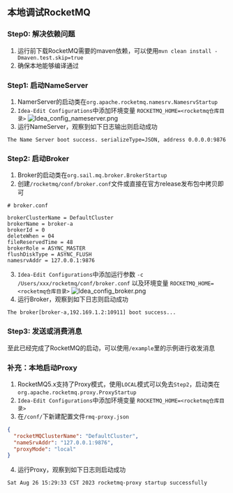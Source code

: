 ## 本地调试RocketMQ

### Step0: 解决依赖问题
1. 运行前下载RocketMQ需要的maven依赖，可以使用`mvn clean install -Dmaven.test.skip=true`
2. 确保本地能够编译通过

### Step1: 启动NameServer
1. NamerServer的启动类在`org.apache.rocketmq.namesrv.NamesrvStartup`
2. `Idea-Edit Configurations`中添加环境变量 `ROCKETMQ_HOME=<rocketmq仓库目录>`
![Idea_config_nameserver.png](image/Idea_config_nameserver.png)
3. 运行NameServer，观察到如下日志输出则启动成功
```shell
The Name Server boot success. serializeType=JSON, address 0.0.0.0:9876
```

### Step2: 启动Broker
1. Broker的启动类在`org.sail.mq.broker.BrokerStartup`
2. 创建`/rocketmq/conf/broker.conf`文件或直接在官方release发布包中拷贝即可
```shell
# broker.conf

brokerClusterName = DefaultCluster
brokerName = broker-a
brokerId = 0
deleteWhen = 04
fileReservedTime = 48
brokerRole = ASYNC_MASTER
flushDiskType = ASYNC_FLUSH
namesrvAddr = 127.0.0.1:9876
```
3. `Idea-Edit Configurations`中添加运行参数 `-c /Users/xxx/rocketmq/conf/broker.conf` 以及环境变量 `ROCKETMQ_HOME=<rocketmq仓库目录>`
![Idea_config_broker.png](image/Idea_config_broker.png)
4. 运行Broker，观察到如下日志则启动成功
```shell
The broker[broker-a,192.169.1.2:10911] boot success...
```

### Step3: 发送或消费消息
至此已经完成了RocketMQ的启动，可以使用`/example`里的示例进行收发消息

### 补充：本地启动Proxy
1. RocketMQ5.x支持了Proxy模式，使用`LOCAL`模式可以免去`Step2`，启动类在`org.apache.rocketmq.proxy.ProxyStartup`
2. `Idea-Edit Configurations`中添加环境变量 `ROCKETMQ_HOME=<rocketmq仓库目录>`
3. 在`/conf/`下新建配置文件`rmq-proxy.json`
```json
{
  "rocketMQClusterName": "DefaultCluster",
  "nameSrvAddr": "127.0.0.1:9876",
  "proxyMode": "local"
}
```
4. 运行Proxy，观察到如下日志则启动成功
```shell
Sat Aug 26 15:29:33 CST 2023 rocketmq-proxy startup successfully
```